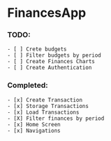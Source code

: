 # FinancesApp


### TODO:
    - [ ] Crete budgets
    - [ ] Filter budgets by period
    - [ ] Create Finances Charts
    - [ ] Create Authentication

### Completed:
    - [x] Create Transaction
    - [x] Storage Transactions
    - [x] Load Transactions
    - [X] Filter finances by period
    - [x] Home Screen
    - [x] Navigations